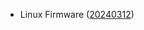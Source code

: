 - Linux Firmware ([20240312](https://git.kernel.org/pub/scm/linux/kernel/git/firmware/linux-firmware.git/tag/?h=20240312))
